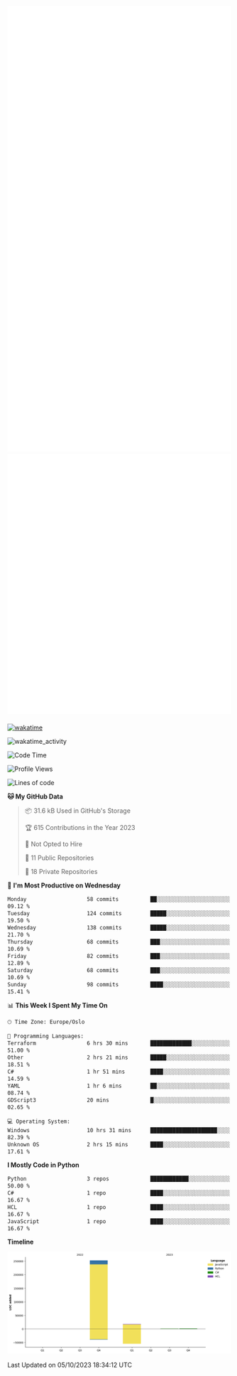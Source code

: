 ![Metrics](/metrics.svg)![Additional metrics](metrics.additional.svg)
----------------------------------------------------------------------------------------------------------------------------------------------------

[![wakatime](https://wakatime.com/badge/user/139c3dc8-b99d-475a-b6b4-e7663d03add8.svg)](https://wakatime.com/@139c3dc8-b99d-475a-b6b4-e7663d03add8)

![wakatime_activity](https://wakatime.com/share/@merca/d0fb6363-0f77-40ae-9525-9b9347ed2e36.svg)

<!--START_SECTION:waka-->
![Code Time](http://img.shields.io/badge/Code%20Time-6%2C782%20hrs%2046%20mins-blue)

![Profile Views](http://img.shields.io/badge/Profile%20Views-0-blue)

![Lines of code](https://img.shields.io/badge/From%20Hello%20World%20I%27ve%20Written-272.4%20thousand%20lines%20of%20code-blue)

**🐱 My GitHub Data** 

> 📦 31.6 kB Used in GitHub's Storage 
 > 
> 🏆 615 Contributions in the Year 2023
 > 
> 🚫 Not Opted to Hire
 > 
> 📜 11 Public Repositories 
 > 
> 🔑 18 Private Repositories 
 > 
📅 **I'm Most Productive on Wednesday** 

```text
Monday                   58 commits          ██░░░░░░░░░░░░░░░░░░░░░░░   09.12 % 
Tuesday                  124 commits         █████░░░░░░░░░░░░░░░░░░░░   19.50 % 
Wednesday                138 commits         █████░░░░░░░░░░░░░░░░░░░░   21.70 % 
Thursday                 68 commits          ███░░░░░░░░░░░░░░░░░░░░░░   10.69 % 
Friday                   82 commits          ███░░░░░░░░░░░░░░░░░░░░░░   12.89 % 
Saturday                 68 commits          ███░░░░░░░░░░░░░░░░░░░░░░   10.69 % 
Sunday                   98 commits          ████░░░░░░░░░░░░░░░░░░░░░   15.41 % 
```


📊 **This Week I Spent My Time On** 

```text
🕑︎ Time Zone: Europe/Oslo

💬 Programming Languages: 
Terraform                6 hrs 30 mins       █████████████░░░░░░░░░░░░   51.00 % 
Other                    2 hrs 21 mins       █████░░░░░░░░░░░░░░░░░░░░   18.51 % 
C#                       1 hr 51 mins        ████░░░░░░░░░░░░░░░░░░░░░   14.59 % 
YAML                     1 hr 6 mins         ██░░░░░░░░░░░░░░░░░░░░░░░   08.74 % 
GDScript3                20 mins             █░░░░░░░░░░░░░░░░░░░░░░░░   02.65 % 

💻 Operating System: 
Windows                  10 hrs 31 mins      █████████████████████░░░░   82.39 % 
Unknown OS               2 hrs 15 mins       ████░░░░░░░░░░░░░░░░░░░░░   17.61 % 
```

**I Mostly Code in Python** 

```text
Python                   3 repos             ████████████░░░░░░░░░░░░░   50.00 % 
C#                       1 repo              ████░░░░░░░░░░░░░░░░░░░░░   16.67 % 
HCL                      1 repo              ████░░░░░░░░░░░░░░░░░░░░░   16.67 % 
JavaScript               1 repo              ████░░░░░░░░░░░░░░░░░░░░░   16.67 % 
```



**Timeline**

![Lines of Code chart](https://raw.githubusercontent.com/merca/merca/current/assets/bar_graph.png)


 Last Updated on 05/10/2023 18:34:12 UTC
<!--END_SECTION:waka-->
